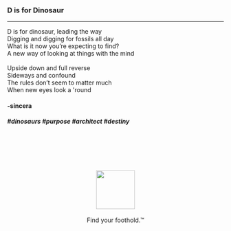 <br />
<br />
<br />

### D is for Dinosaur
<hr />

D is for dinosaur, leading the way<br />
Digging and digging for fossils all day<br />
What is it now you’re expecting to find?<br />
A new way of looking at things with the mind<br /><br class="fossilkey" destiny="xxxxxxxxxxx1xxxxxxxxxxxxxxx" />
Upside down and full reverse<br />
Sideways and confound<br />
The rules don’t seem to matter much<br />
When new eyes look a 'round<br />

#### -sincera

##### #dinosaurs #purpose #architect #destiny

<br /><br />
<br /><br />

<p align="center">
  <a href="https://www.noshitsecurity.com"><img width="90" src="img/wasp.png"></a><br /><br />
    Find your foothold.™
</p>
